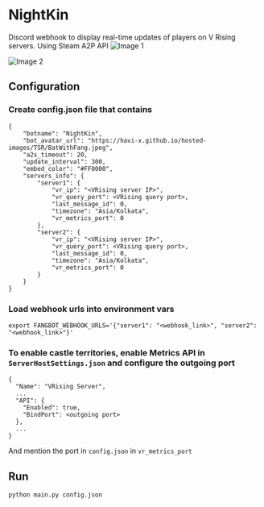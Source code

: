 # NightKin

Discord webhook to display real-time updates of players on V Rising servers. Using Steam A2P API
![Image 1](https://github.com/mnjm/NightKin/blob/7da78d18317642ce8e9f5b92f2484bf05f5f970f/FangBot-Image1.png)

![Image 2](https://github.com/mnjm/NightKin/blob/f6778f21efc0f6d07484b8263352c311d28a851d/FangBot-Update.png)

## Configuration

### Create config.json file that contains
```
{
    "botname": "NightKin",
    "bot_avatar_url": "https://havi-x.github.io/hosted-images/TSR/BatWithFang.jpeg",
    "a2s_timeout": 20,
    "update_interval": 300,
    "embed_color": "#FF0000",
    "servers_info": {
        "server1": {
            "vr_ip": "<VRising server IP>",
            "vr_query_port": <VRising query port>,
            "last_message_id": 0,
            "timezone": "Asia/Kolkata",
            "vr_metrics_port": 0
        },
        "server2": {
            "vr_ip": "<VRising server IP>",
            "vr_query_port": <VRising query port>,
            "last_message_id": 0,
            "timezone": "Asia/Kolkata",
            "vr_metrics_port": 0
        }
    }
}
```
### Load webhook urls into environment vars
```
export FANGBOT_WEBHOOK_URLS='{"server1": "<webhook_link>", "server2": "<webhook_link>"}' 
```
### To enable castle territories, enable Metrics API in `ServerHostSettings.json` and configure the outgoing port
```
{
  "Name": "VRising Server",
  ...
  "API": {
    "Enabled": true,
    "BindPort": <outgoing port>
  },
  ...
}
```
  And mention the port in `config.json` in `vr_metrics_port`

## Run
`python main.py config.json`
